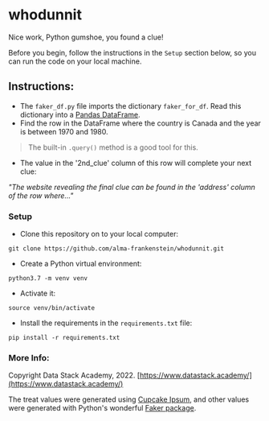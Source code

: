 # whodunnit
Nice work, Python gumshoe, you found a clue! 

Before you begin, follow the instructions in the `Setup` section below, so you can run the code on your local machine.

## Instructions:
- The `faker_df.py` file imports the dictionary `faker_for_df`. Read this dictionary into a [Pandas DataFrame](https://pandas.pydata.org/pandas-docs/stable/reference/api/pandas.DataFrame.html).
- Find the row in the DataFrame where the country is Canada and the year is between 1970 and 1980.
>The built-in `.query()` method is a good tool for this.
- The value in the '2nd_clue' column of this row will complete your next clue:

_"The website revealing the final clue can be found in the 'address' column of the row where..."_

### Setup
- Clone this repository on to your local computer:

`git clone https://github.com/alma-frankenstein/whodunnit.git`

- Create a Python virtual environment:

`python3.7 -m venv venv`

- Activate it:

`source venv/bin/activate`

- Install the requirements in the `requirements.txt` file:

`pip install -r requirements.txt`

### More Info:
Copyright Data Stack Academy, 2022. [https://www.datastack.academy/](https://www.datastack.academy/)

The treat values were generated using [Cupcake Ipsum](http://www.cupcakeipsum.com/), and other values were generated with Python's wonderful [Faker package](https://faker.readthedocs.io/en/master/index.html).